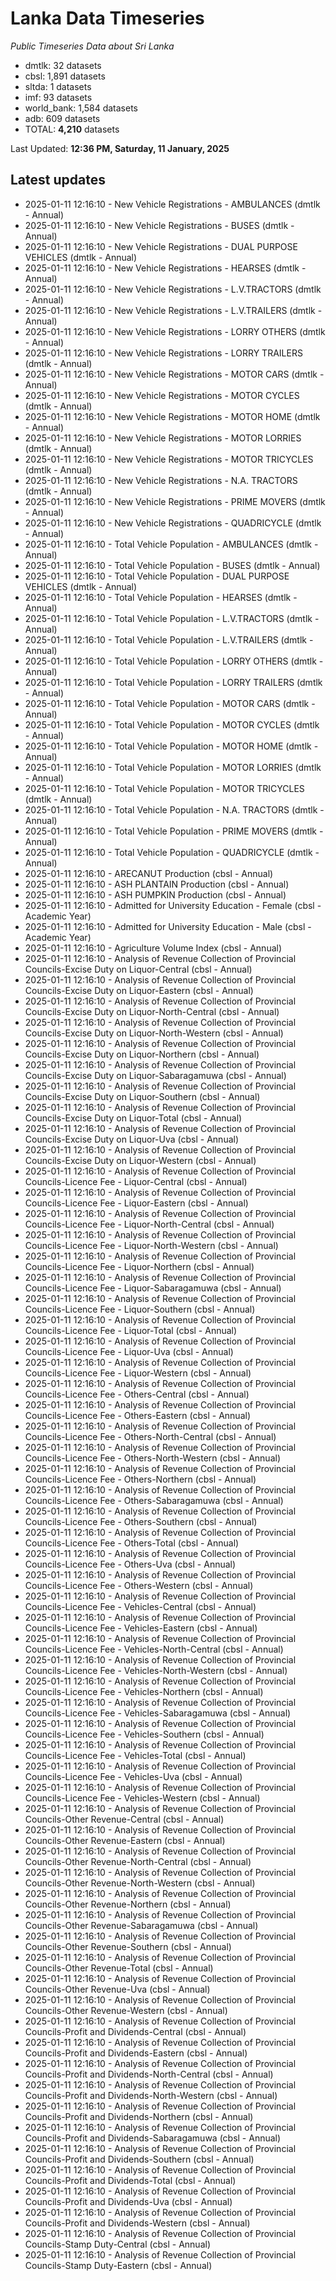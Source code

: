 # Lanka Data Timeseries
*Public Timeseries Data about Sri Lanka*

* dmtlk: 32 datasets
* cbsl: 1,891 datasets
* sltda: 1 datasets
* imf: 93 datasets
* world_bank: 1,584 datasets
* adb: 609 datasets
* TOTAL: **4,210** datasets

Last Updated: **12:36 PM, Saturday, 11 January, 2025**

## Latest updates

* 2025-01-11 12:16:10 - New Vehicle Registrations - AMBULANCES (dmtlk - Annual)
* 2025-01-11 12:16:10 - New Vehicle Registrations - BUSES (dmtlk - Annual)
* 2025-01-11 12:16:10 - New Vehicle Registrations - DUAL PURPOSE VEHICLES (dmtlk - Annual)
* 2025-01-11 12:16:10 - New Vehicle Registrations - HEARSES (dmtlk - Annual)
* 2025-01-11 12:16:10 - New Vehicle Registrations - L.V.TRACTORS (dmtlk - Annual)
* 2025-01-11 12:16:10 - New Vehicle Registrations - L.V.TRAILERS (dmtlk - Annual)
* 2025-01-11 12:16:10 - New Vehicle Registrations - LORRY OTHERS (dmtlk - Annual)
* 2025-01-11 12:16:10 - New Vehicle Registrations - LORRY TRAILERS (dmtlk - Annual)
* 2025-01-11 12:16:10 - New Vehicle Registrations - MOTOR CARS (dmtlk - Annual)
* 2025-01-11 12:16:10 - New Vehicle Registrations - MOTOR CYCLES (dmtlk - Annual)
* 2025-01-11 12:16:10 - New Vehicle Registrations - MOTOR HOME (dmtlk - Annual)
* 2025-01-11 12:16:10 - New Vehicle Registrations - MOTOR LORRIES (dmtlk - Annual)
* 2025-01-11 12:16:10 - New Vehicle Registrations - MOTOR TRICYCLES (dmtlk - Annual)
* 2025-01-11 12:16:10 - New Vehicle Registrations - N.A. TRACTORS (dmtlk - Annual)
* 2025-01-11 12:16:10 - New Vehicle Registrations - PRIME MOVERS (dmtlk - Annual)
* 2025-01-11 12:16:10 - New Vehicle Registrations - QUADRICYCLE (dmtlk - Annual)
* 2025-01-11 12:16:10 - Total Vehicle Population - AMBULANCES (dmtlk - Annual)
* 2025-01-11 12:16:10 - Total Vehicle Population - BUSES (dmtlk - Annual)
* 2025-01-11 12:16:10 - Total Vehicle Population - DUAL PURPOSE VEHICLES (dmtlk - Annual)
* 2025-01-11 12:16:10 - Total Vehicle Population - HEARSES (dmtlk - Annual)
* 2025-01-11 12:16:10 - Total Vehicle Population - L.V.TRACTORS (dmtlk - Annual)
* 2025-01-11 12:16:10 - Total Vehicle Population - L.V.TRAILERS (dmtlk - Annual)
* 2025-01-11 12:16:10 - Total Vehicle Population - LORRY OTHERS (dmtlk - Annual)
* 2025-01-11 12:16:10 - Total Vehicle Population - LORRY TRAILERS (dmtlk - Annual)
* 2025-01-11 12:16:10 - Total Vehicle Population - MOTOR CARS (dmtlk - Annual)
* 2025-01-11 12:16:10 - Total Vehicle Population - MOTOR CYCLES (dmtlk - Annual)
* 2025-01-11 12:16:10 - Total Vehicle Population - MOTOR HOME (dmtlk - Annual)
* 2025-01-11 12:16:10 - Total Vehicle Population - MOTOR LORRIES (dmtlk - Annual)
* 2025-01-11 12:16:10 - Total Vehicle Population - MOTOR TRICYCLES (dmtlk - Annual)
* 2025-01-11 12:16:10 - Total Vehicle Population - N.A. TRACTORS (dmtlk - Annual)
* 2025-01-11 12:16:10 - Total Vehicle Population - PRIME MOVERS (dmtlk - Annual)
* 2025-01-11 12:16:10 - Total Vehicle Population - QUADRICYCLE (dmtlk - Annual)
* 2025-01-11 12:16:10 - ARECANUT Production (cbsl - Annual)
* 2025-01-11 12:16:10 - ASH PLANTAIN Production (cbsl - Annual)
* 2025-01-11 12:16:10 - ASH PUMPKIN Production (cbsl - Annual)
* 2025-01-11 12:16:10 - Admitted for University Education - Female (cbsl - Academic Year)
* 2025-01-11 12:16:10 - Admitted for University Education - Male (cbsl - Academic Year)
* 2025-01-11 12:16:10 - Agriculture Volume Index (cbsl - Annual)
* 2025-01-11 12:16:10 - Analysis of Revenue Collection of Provincial Councils-Excise Duty on Liquor-Central (cbsl - Annual)
* 2025-01-11 12:16:10 - Analysis of Revenue Collection of Provincial Councils-Excise Duty on Liquor-Eastern (cbsl - Annual)
* 2025-01-11 12:16:10 - Analysis of Revenue Collection of Provincial Councils-Excise Duty on Liquor-North-Central (cbsl - Annual)
* 2025-01-11 12:16:10 - Analysis of Revenue Collection of Provincial Councils-Excise Duty on Liquor-North-Western (cbsl - Annual)
* 2025-01-11 12:16:10 - Analysis of Revenue Collection of Provincial Councils-Excise Duty on Liquor-Northern (cbsl - Annual)
* 2025-01-11 12:16:10 - Analysis of Revenue Collection of Provincial Councils-Excise Duty on Liquor-Sabaragamuwa (cbsl - Annual)
* 2025-01-11 12:16:10 - Analysis of Revenue Collection of Provincial Councils-Excise Duty on Liquor-Southern (cbsl - Annual)
* 2025-01-11 12:16:10 - Analysis of Revenue Collection of Provincial Councils-Excise Duty on Liquor-Total (cbsl - Annual)
* 2025-01-11 12:16:10 - Analysis of Revenue Collection of Provincial Councils-Excise Duty on Liquor-Uva (cbsl - Annual)
* 2025-01-11 12:16:10 - Analysis of Revenue Collection of Provincial Councils-Excise Duty on Liquor-Western (cbsl - Annual)
* 2025-01-11 12:16:10 - Analysis of Revenue Collection of Provincial Councils-Licence Fee - Liquor-Central (cbsl - Annual)
* 2025-01-11 12:16:10 - Analysis of Revenue Collection of Provincial Councils-Licence Fee - Liquor-Eastern (cbsl - Annual)
* 2025-01-11 12:16:10 - Analysis of Revenue Collection of Provincial Councils-Licence Fee - Liquor-North-Central (cbsl - Annual)
* 2025-01-11 12:16:10 - Analysis of Revenue Collection of Provincial Councils-Licence Fee - Liquor-North-Western (cbsl - Annual)
* 2025-01-11 12:16:10 - Analysis of Revenue Collection of Provincial Councils-Licence Fee - Liquor-Northern (cbsl - Annual)
* 2025-01-11 12:16:10 - Analysis of Revenue Collection of Provincial Councils-Licence Fee - Liquor-Sabaragamuwa (cbsl - Annual)
* 2025-01-11 12:16:10 - Analysis of Revenue Collection of Provincial Councils-Licence Fee - Liquor-Southern (cbsl - Annual)
* 2025-01-11 12:16:10 - Analysis of Revenue Collection of Provincial Councils-Licence Fee - Liquor-Total (cbsl - Annual)
* 2025-01-11 12:16:10 - Analysis of Revenue Collection of Provincial Councils-Licence Fee - Liquor-Uva (cbsl - Annual)
* 2025-01-11 12:16:10 - Analysis of Revenue Collection of Provincial Councils-Licence Fee - Liquor-Western (cbsl - Annual)
* 2025-01-11 12:16:10 - Analysis of Revenue Collection of Provincial Councils-Licence Fee - Others-Central (cbsl - Annual)
* 2025-01-11 12:16:10 - Analysis of Revenue Collection of Provincial Councils-Licence Fee - Others-Eastern (cbsl - Annual)
* 2025-01-11 12:16:10 - Analysis of Revenue Collection of Provincial Councils-Licence Fee - Others-North-Central (cbsl - Annual)
* 2025-01-11 12:16:10 - Analysis of Revenue Collection of Provincial Councils-Licence Fee - Others-North-Western (cbsl - Annual)
* 2025-01-11 12:16:10 - Analysis of Revenue Collection of Provincial Councils-Licence Fee - Others-Northern (cbsl - Annual)
* 2025-01-11 12:16:10 - Analysis of Revenue Collection of Provincial Councils-Licence Fee - Others-Sabaragamuwa (cbsl - Annual)
* 2025-01-11 12:16:10 - Analysis of Revenue Collection of Provincial Councils-Licence Fee - Others-Southern (cbsl - Annual)
* 2025-01-11 12:16:10 - Analysis of Revenue Collection of Provincial Councils-Licence Fee - Others-Total (cbsl - Annual)
* 2025-01-11 12:16:10 - Analysis of Revenue Collection of Provincial Councils-Licence Fee - Others-Uva (cbsl - Annual)
* 2025-01-11 12:16:10 - Analysis of Revenue Collection of Provincial Councils-Licence Fee - Others-Western (cbsl - Annual)
* 2025-01-11 12:16:10 - Analysis of Revenue Collection of Provincial Councils-Licence Fee - Vehicles-Central (cbsl - Annual)
* 2025-01-11 12:16:10 - Analysis of Revenue Collection of Provincial Councils-Licence Fee - Vehicles-Eastern (cbsl - Annual)
* 2025-01-11 12:16:10 - Analysis of Revenue Collection of Provincial Councils-Licence Fee - Vehicles-North-Central (cbsl - Annual)
* 2025-01-11 12:16:10 - Analysis of Revenue Collection of Provincial Councils-Licence Fee - Vehicles-North-Western (cbsl - Annual)
* 2025-01-11 12:16:10 - Analysis of Revenue Collection of Provincial Councils-Licence Fee - Vehicles-Northern (cbsl - Annual)
* 2025-01-11 12:16:10 - Analysis of Revenue Collection of Provincial Councils-Licence Fee - Vehicles-Sabaragamuwa (cbsl - Annual)
* 2025-01-11 12:16:10 - Analysis of Revenue Collection of Provincial Councils-Licence Fee - Vehicles-Southern (cbsl - Annual)
* 2025-01-11 12:16:10 - Analysis of Revenue Collection of Provincial Councils-Licence Fee - Vehicles-Total (cbsl - Annual)
* 2025-01-11 12:16:10 - Analysis of Revenue Collection of Provincial Councils-Licence Fee - Vehicles-Uva (cbsl - Annual)
* 2025-01-11 12:16:10 - Analysis of Revenue Collection of Provincial Councils-Licence Fee - Vehicles-Western (cbsl - Annual)
* 2025-01-11 12:16:10 - Analysis of Revenue Collection of Provincial Councils-Other Revenue-Central (cbsl - Annual)
* 2025-01-11 12:16:10 - Analysis of Revenue Collection of Provincial Councils-Other Revenue-Eastern (cbsl - Annual)
* 2025-01-11 12:16:10 - Analysis of Revenue Collection of Provincial Councils-Other Revenue-North-Central (cbsl - Annual)
* 2025-01-11 12:16:10 - Analysis of Revenue Collection of Provincial Councils-Other Revenue-North-Western (cbsl - Annual)
* 2025-01-11 12:16:10 - Analysis of Revenue Collection of Provincial Councils-Other Revenue-Northern (cbsl - Annual)
* 2025-01-11 12:16:10 - Analysis of Revenue Collection of Provincial Councils-Other Revenue-Sabaragamuwa (cbsl - Annual)
* 2025-01-11 12:16:10 - Analysis of Revenue Collection of Provincial Councils-Other Revenue-Southern (cbsl - Annual)
* 2025-01-11 12:16:10 - Analysis of Revenue Collection of Provincial Councils-Other Revenue-Total (cbsl - Annual)
* 2025-01-11 12:16:10 - Analysis of Revenue Collection of Provincial Councils-Other Revenue-Uva (cbsl - Annual)
* 2025-01-11 12:16:10 - Analysis of Revenue Collection of Provincial Councils-Other Revenue-Western (cbsl - Annual)
* 2025-01-11 12:16:10 - Analysis of Revenue Collection of Provincial Councils-Profit and Dividends-Central (cbsl - Annual)
* 2025-01-11 12:16:10 - Analysis of Revenue Collection of Provincial Councils-Profit and Dividends-Eastern (cbsl - Annual)
* 2025-01-11 12:16:10 - Analysis of Revenue Collection of Provincial Councils-Profit and Dividends-North-Central (cbsl - Annual)
* 2025-01-11 12:16:10 - Analysis of Revenue Collection of Provincial Councils-Profit and Dividends-North-Western (cbsl - Annual)
* 2025-01-11 12:16:10 - Analysis of Revenue Collection of Provincial Councils-Profit and Dividends-Northern (cbsl - Annual)
* 2025-01-11 12:16:10 - Analysis of Revenue Collection of Provincial Councils-Profit and Dividends-Sabaragamuwa (cbsl - Annual)
* 2025-01-11 12:16:10 - Analysis of Revenue Collection of Provincial Councils-Profit and Dividends-Southern (cbsl - Annual)
* 2025-01-11 12:16:10 - Analysis of Revenue Collection of Provincial Councils-Profit and Dividends-Total (cbsl - Annual)
* 2025-01-11 12:16:10 - Analysis of Revenue Collection of Provincial Councils-Profit and Dividends-Uva (cbsl - Annual)
* 2025-01-11 12:16:10 - Analysis of Revenue Collection of Provincial Councils-Profit and Dividends-Western (cbsl - Annual)
* 2025-01-11 12:16:10 - Analysis of Revenue Collection of Provincial Councils-Stamp Duty-Central (cbsl - Annual)
* 2025-01-11 12:16:10 - Analysis of Revenue Collection of Provincial Councils-Stamp Duty-Eastern (cbsl - Annual)